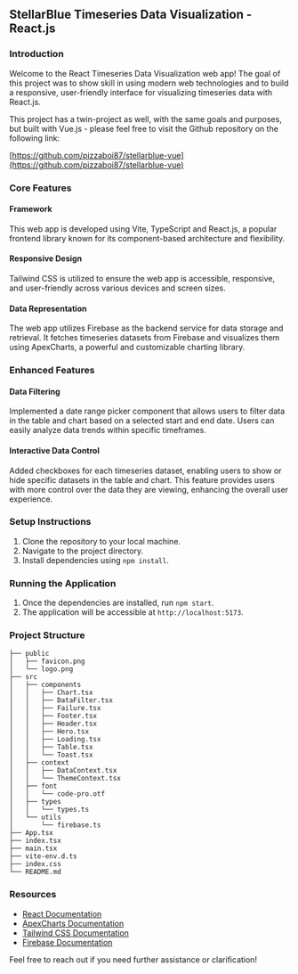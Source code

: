 ## StellarBlue Timeseries Data Visualization - React.js

### Introduction

Welcome to the React Timeseries Data Visualization web app! The goal of this project was to show skill in using modern web technologies and to build a responsive, user-friendly interface for visualizing timeseries data with React.js.

This project has a twin-project as well, with the same goals and purposes, but built with Vue.js - please feel free to visit the Github repository on the following link:

[https://github.com/pizzaboi87/stellarblue-vue](https://github.com/pizzaboi87/stellarblue-vue)

### Core Features

#### Framework

This web app is developed using Vite, TypeScript and React.js, a popular frontend library known for its component-based architecture and flexibility.

#### Responsive Design

Tailwind CSS is utilized to ensure the web app is accessible, responsive, and user-friendly across various devices and screen sizes.

#### Data Representation

The web app utilizes Firebase as the backend service for data storage and retrieval. It fetches timeseries datasets from Firebase and visualizes them using ApexCharts, a powerful and customizable charting library.

### Enhanced Features

#### Data Filtering

Implemented a date range picker component that allows users to filter data in the table and chart based on a selected start and end date. Users can easily analyze data trends within specific timeframes.

#### Interactive Data Control

Added checkboxes for each timeseries dataset, enabling users to show or hide specific datasets in the table and chart. This feature provides users with more control over the data they are viewing, enhancing the overall user experience.

### Setup Instructions

1. Clone the repository to your local machine.
2. Navigate to the project directory.
3. Install dependencies using `npm install`.

### Running the Application

1. Once the dependencies are installed, run `npm start`.
2. The application will be accessible at `http://localhost:5173`.

### Project Structure

```
├── public
│   ├── favicon.png
│   └── logo.png
├── src
│   ├── components
│   │   ├── Chart.tsx
│   │   ├── DataFilter.tsx
│   │   ├── Failure.tsx
│   │   ├── Footer.tsx
│   │   ├── Header.tsx
│   │   ├── Hero.tsx
│   │   ├── Loading.tsx
│   │   ├── Table.tsx
│   │   └── Toast.tsx
│   ├── context
│   │   ├── DataContext.tsx
│   │   └── ThemeContext.tsx
│   ├── font
│   │   └── code-pro.otf
│   ├── types
│   │   └── types.ts
│   └── utils
│       └── firebase.ts
├── App.tsx
├── index.tsx
├── main.tsx
├── vite-env.d.ts
├── index.css
└── README.md
```

### Resources

- [React Documentation](https://reactjs.org/)
- [ApexCharts Documentation](https://apexcharts.com/docs/react-charts/)
- [Tailwind CSS Documentation](https://tailwindcss.com/docs)
- [Firebase Documentation](https://firebase.google.com/docs)

Feel free to reach out if you need further assistance or clarification!
